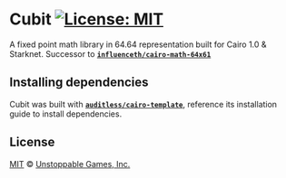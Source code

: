 # Cubit  [![License: MIT](https://img.shields.io/badge/License-MIT-yellow.svg)](https://github.com/auditless/cairo-template/blob/main/LICENSE)

A fixed point math library in 64.64 representation built for Cairo 1.0 & Starknet.
Successor to [**`influenceth/cairo-math-64x61`**](https://github.com/influenceth/cairo-math-64x61)

## Installing dependencies

Cubit was built with [**`auditless/cairo-template`**](https://github.com/auditless/cairo-template), reference its
installation guide to install dependencies.

## License

[MIT](https://github.com/influenceth/cubit/LICENSE) © [Unstoppable Games, Inc.](https://unstoppablegames.io)
